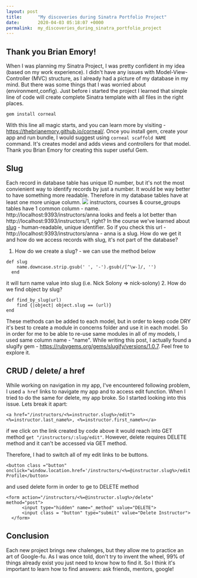 ```yaml
---
layout: post
title:      "My discoveries during Sinatra Portfolio Project"
date:       2020-04-03 05:18:07 +0000
permalink:  my_discoveries_during_sinatra_portfolio_project
---
```



## Thank you Brian Emory!
When I was planning my Sinatra Project, I was pretty confident in my idea (based on my work experience). I didn't have any issues with Model-View-Controller (MVC) structure, as I already had a picture of my database in my mind. But there was some things that I was worried about (environment,config). Just before i started the project I learned that simple line of code will create complete Sinatra template with all files in the right places.

```
gem install corneal
```
With this line all magic starts, and you can learn more by visiting - https://thebrianemory.github.io/corneal/.
Once you install gem, create your app and run bundle, I would suggest using `corneal scaffold NAME` command. It's creates model and adds views and controllers for that model. 
Thank you Brian Emory for creating this super useful Gem.

## Slug
Each record in database table has unique ID number, but it's not the most convienient way to identify records by just a number. It would be way better to have something more readable. Therefore in my database tables have at least one more unique column.
![]([img]\https://i.imgur.com/MgFaooN.png[/img])
instructors, courses & course_groups tables have 1 common column - name. 
http://localhost:9393/instructors/anna looks and feels a lot better than http://localhost:9393/instructors/1, right?
In the course we've learned about [slug](https://itnext.io/whats-a-slug-f7e74b6c23e0?gi=5bb7951d1921) - human-readable, unique identifier. So if you check this url -  http://localhost:9393/instructors/anna - anna is a slug.
How do we get it and how do we access records with slug, it's not part of the database?
1. How do we create a slug? - we can use the method below
```
def slug
    name.downcase.strip.gsub(' ', '-').gsub(/[^\w-]/, '')
  end
```
it will turn name value into slug (i.e. Nick Solony => nick-solony)
2. How do we find object by slug?
```
def find_by_slug(url)
    find {|object| object.slug == (url)}
end
```
These methods can be added to each model, but in order to keep code DRY it's best to create a module in concerns folder and use it in each model. So in order for me to be able to re-use same modules in all of my models, I used same column name - "name".
While writing this post, I actually found a slugify gem - https://rubygems.org/gems/slugify/versions/1.0.7. Feel free to explore it.

## CRUD / delete/ a href
While working on navigation in my app, I've encountered following problem, I used `a href` links to navigate my app and to access edit function. When I tried to do the same for delete, my app broke.
So I started looking into this issue.
Lets break it apart:

```
<a href="/instructors/<%=instructor.slug%>/edit"><%=instructor.last_name%>, <%=instructor.first_name%></a>
```

if we click on the link created by code above it would reach into GET method ```get "/instructors/:slug/edit"```.
However, delete requires DELETE method and it can't be accessed via GET method.

Therefore, I had to switch all of my edit links to be buttons.
```
<button class ="button" onclick="window.location.href='/instructors/<%=@instructor.slug%>/edit'">Edit Profile</button>
```
and used delete form in order to ge to DELETE method

```
<form action="/instructors/<%=@instructor.slug%>/delete" method="post">
      <input type="hidden" name="_method" value="DELETE">
      <input class = "button" type="submit" value="Delete Instructor">
  </form>
```

## Conclusion
Each new project brings new chalenges, but they allow me to practice an art of Google-fu. As I was once told, don't try to invent the wheel, 99% of things already exist you just need to know how to find it.
So I think it's important to learn how to find answers: ask friends, mentors, google!




